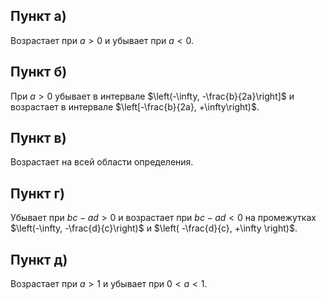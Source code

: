 ## Пункт а)

Возрастает при $a>0$ и убывает при $a<0$.

## Пункт б)

При $a>0$ убывает в интервале $\left(-\infty, -\frac{b}{2a}\right]$ и возрастает в интервале $\left[-\frac{b}{2a}, +\infty\right)$.

## Пункт в)

Возрастает на всей области определения.

## Пункт г)

Убывает при $bc - ad > 0$ и возрастает при $bc - ad < 0$ на промежутках $\left(-\infty, -\frac{d}{c}\right)$ и $\left( -\frac{d}{c}, +\infty \right)$.

## Пункт д)

Возрастает при $a>1$ и убывает при $0 < a < 1$.